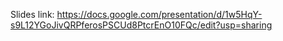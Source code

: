 
Slides link: https://docs.google.com/presentation/d/1w5HqY-s9L12YGoJivQRPferosPSCUd8PtcrEnO10FQc/edit?usp=sharing
